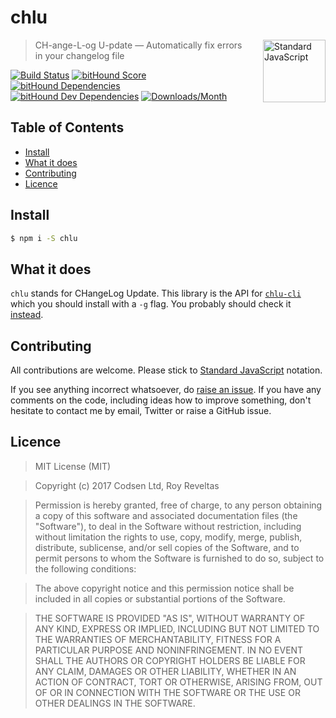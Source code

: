# chlu

<a href="https://standardjs.com" style="float: right; padding: 0 0 20px 20px;"><img src="https://cdn.rawgit.com/feross/standard/master/sticker.svg" alt="Standard JavaScript" width="100" align="right"></a>

> CH-ange-L-og U-pdate — Automatically fix errors in your changelog file

[![Build Status][travis-img]][travis-url]
[![bitHound Score][bithound-img]][bithound-url]
[![bitHound Dependencies][deps-img]][deps-url]
[![bitHound Dev Dependencies][dev-img]][dev-url]
[![Downloads/Month][downloads-img]][downloads-url]

## Table of Contents

<!-- START doctoc generated TOC please keep comment here to allow auto update -->
<!-- DON'T EDIT THIS SECTION, INSTEAD RE-RUN doctoc TO UPDATE -->


- [Install](#install)
- [What it does](#what-it-does)
- [Contributing](#contributing)
- [Licence](#licence)

<!-- END doctoc generated TOC please keep comment here to allow auto update -->

## Install

```sh
$ npm i -S chlu
```

## What it does

`chlu` stands for CHangeLog Update. This library is the API for [`chlu-cli`](https://www.npmjs.com/package/chlu-cli) which you should install with a `-g` flag. You probably should check it [instead](https://www.npmjs.com/package/chlu-cli).

## Contributing

All contributions are welcome. Please stick to [Standard JavaScript](https://standardjs.com) notation.

If you see anything incorrect whatsoever, do [raise an issue](https://github.com/codsen/chlu/issues). If you have any comments on the code, including ideas how to improve something, don't hesitate to contact me by email, Twitter or raise a GitHub issue.

## Licence

> MIT License (MIT)

> Copyright (c) 2017 Codsen Ltd, Roy Reveltas

> Permission is hereby granted, free of charge, to any person obtaining a copy
of this software and associated documentation files (the "Software"), to deal
in the Software without restriction, including without limitation the rights
to use, copy, modify, merge, publish, distribute, sublicense, and/or sell
copies of the Software, and to permit persons to whom the Software is
furnished to do so, subject to the following conditions:

> The above copyright notice and this permission notice shall be included in all
copies or substantial portions of the Software.

> THE SOFTWARE IS PROVIDED "AS IS", WITHOUT WARRANTY OF ANY KIND, EXPRESS OR
IMPLIED, INCLUDING BUT NOT LIMITED TO THE WARRANTIES OF MERCHANTABILITY,
FITNESS FOR A PARTICULAR PURPOSE AND NONINFRINGEMENT. IN NO EVENT SHALL THE
AUTHORS OR COPYRIGHT HOLDERS BE LIABLE FOR ANY CLAIM, DAMAGES OR OTHER
LIABILITY, WHETHER IN AN ACTION OF CONTRACT, TORT OR OTHERWISE, ARISING FROM,
OUT OF OR IN CONNECTION WITH THE SOFTWARE OR THE USE OR OTHER DEALINGS IN THE
SOFTWARE.

[travis-img]: https://travis-ci.org/codsen/chlu.svg?branch=master
[travis-url]: https://travis-ci.org/codsen/chlu

[bithound-img]: https://www.bithound.io/github/codsen/chlu/badges/score.svg
[bithound-url]: https://www.bithound.io/github/codsen/chlu

[deps-img]: https://www.bithound.io/github/codsen/chlu/badges/dependencies.svg
[deps-url]: https://www.bithound.io/github/codsen/chlu/master/dependencies/npm

[dev-img]: https://www.bithound.io/github/codsen/chlu/badges/devDependencies.svg
[dev-url]: https://www.bithound.io/github/codsen/chlu/master/dependencies/npm

[downloads-img]: https://img.shields.io/npm/dm/chlu.svg
[downloads-url]: https://www.npmjs.com/package/chlu
